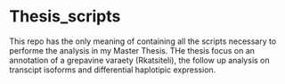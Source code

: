 # Thesis_scripts

This repo has the only meaning of containing all the scripts necessary to performe the analysis in my Master Thesis. THe thesis focus on an annotation of a grepavine varaety (Rkatsiteli), the follow up analysis on transcipt isoforms and differential haplotipic expression.
